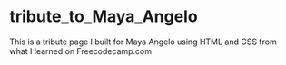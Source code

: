 # tribute_to_Maya_Angelo
This is a tribute page I built for Maya Angelo using HTML and CSS from what I learned on Freecodecamp.com

